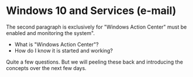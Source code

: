 # Windows 10 and Services (e-mail)


The second paragraph is exclusively for "Windows Action Center" must be enabled and monitoring the system".

- What is "Windows Action Center"?
- How do I know it is started and working?

Quite a few questions.  But we will peeling these back and introducing the concepts over the next few days.

